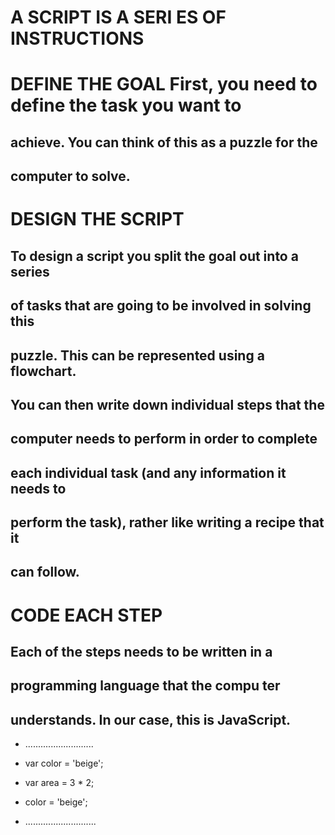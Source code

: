 # A SCRIPT IS A SERI ES OF INSTRUCTIONS


#  DEFINE THE GOAL First, you need to define the task you want to
## achieve. You can think of this as a puzzle for the
## computer to solve.

# DESIGN THE SCRIPT
## To design a script you split the goal out into a series
## of tasks that are going to be involved in solving this
## puzzle. This can be represented using a flowchart.
## You can then write down individual steps that the
## computer needs to perform in order to complete
## each individual task (and any information it needs to
## perform the task), rather like writing a recipe that it
## can follow.

# CODE EACH STEP
## Each of the steps needs to be written in a
## programming language that the compu ter
## understands. In our case, this is JavaScript.


* ...........................

+ var color = 'beige';

+ var area = 3 * 2;

+ color = 'beige';

* ............................




